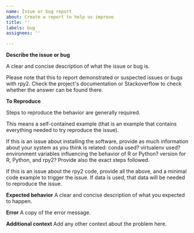 ```yaml
---
name: Issue or bug report
about: Create a report to help us improve
title: ''
labels: bug
assignees: ''

---
```


**Describe the issue or bug**

A clear and concise description of what the issue or bug is. 

Please note that this to report demonstrated or suspected issues or bugs with rpy2. Check the project's documentation or Stackoverflow to check whether the answer can be found there.

**To Reproduce**

Steps to reproduce the behavior are generally required.

This means a self-contained example (that is an example that contains everything needed to try reproduce the issue).

If this is an issue about installing the software, provide as much information about your system as you think is related: conda used? virtualenv used? environment variables influencing the behavior of R or Python? version for R, Python, and rpy2? Provide also the exact steps followed.

If this is an issue about the rpy2 code, provide all the above, and a minimal code example to trigger the issue. If data is used, that data will be needed to reproduce the issue.

**Expected behavior**
A clear and concise description of what you expected to happen.

**Error**
A copy of the error message.

**Additional context**
Add any other context about the problem here.
